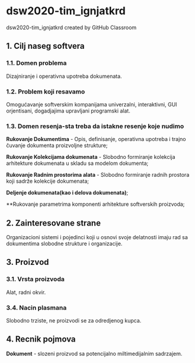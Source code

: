 # dsw2020-tim_ignjatkrd
dsw2020-tim_ignjatkrd created by GitHub Classroom


## 1. Cilj naseg softvera


   ### 1.1. Domen problema

  Dizajniranje i operativna upotreba dokumenata.

  ### 1.2. Problem koji resavamo

  Omogućavanje softverskim kompanijama univerzalni, interaktivni, GUI orjentisani, dogadjajima upravljani programski alat.
 

 ### 1.3. Domen resenja-sta treba da istakne resenje koje nudimo

   **Rukovanje Dokumentima** - Opis, definisanje, operativna upotreba i trajno čuvanje dokumenta proizvoljne strukture;
  
  **Rukovanje Kolekcijama dokumenata** - Slobodno formiranje kolekcija arhitekture dokumenata u skladu sa modelom dokumenta;
  
  **Rukovanje Radnim prostorima alata** - Slobodno formiranje radnih prostora koji sadrže kolekcije dokumenata;
  
  **Deljenje dokumenata(kao i delova dokumenata)**;
  
  **Rukovanje parametrima komponenti arhitekture softverskih proizvoda;



## 2. Zainteresovane strane

  Organizacioni sistemi i pojedinci koji u osnovi svoje delatnosti imaju rad sa dokumentima slobodne strukture i organizacije.



## 3. Proizvod

  ### 3.1. Vrsta proizvoda

  Alat, radni okvir.

  ### 3.4. Nacin plasmana
  
  Slobodno trziste, ne proizvodi se za odredjenog kupca.
  
  
  
 ## 4. Recnik pojmova
  
   **Dokument** - slozeni proizvod sa potencijalno miltimedijalnim sadrzajem.
